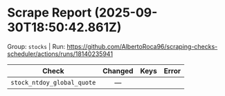# Scrape Report (2025-09-30T18:50:42.861Z)

Group: `stocks`  |  Run: https://github.com/AlbertoRoca96/scraping-checks-scheduler/actions/runs/18140235941

| Check | Changed | Keys | Error |
|---|:---:|:--|:--|
| `stock_ntdoy_global_quote` | — |  |  |
